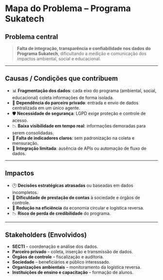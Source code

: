 # Mapa do Problema – Programa Sukatech

## Problema central
> **Falta de integração, transparência e confiabilidade nos dados do Programa Sukatech**, dificultando a medição e comunicação dos impactos ambiental, social e educacional.

---

## Causas / Condições que contribuem
- 📊 **Fragmentação dos dados**: cada eixo do programa (ambiental, social, educacional) coleta informações de forma isolada.
- 🔄 **Dependência do parceiro privado**: entrada e envio de dados centralizada em um único agente.
- 🛡 **Necessidade de segurança**: LGPD exige proteção e controle de acesso.
- 📉 **Baixa visibilidade em tempo real**: informações demoradas para serem consolidadas.
- 📝 **Falta de indicadores claros**: sem padronização na coleta e mensuração.
- 🔌 **Integração limitada**: ausência de APIs ou automação de fluxo de dados.

---

## Impactos
- 🕑 **Decisões estratégicas atrasadas** ou baseadas em dados incompletos.
- 🤝 **Dificuldade de prestação de contas** à sociedade e órgãos de controle.
- 🌱 **Redução na eficiência** da economia circular e logística reversa.
- 📉 **Risco de perda de credibilidade** do programa.

---

## Stakeholders (Envolvidos)
- **SECTI** – coordenação e análise dos dados.
- **Parceiro privado** – coleta, inserção e transmissão de dados.
- **Órgãos de controle** – fiscalização e auditoria.
- **Sociedade** – beneficiários e público interessado.
- **Organizações ambientais** – monitoramento da logística reversa.
- **Instituições de ensino e capacitação** – formação de alunos.